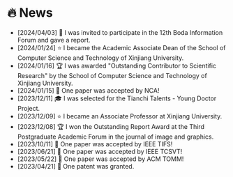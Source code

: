 # 🔥 News
- [2024/04/03] 🎤 I was invited to participate in the 12th Boda Information Forum and gave a report.
- [2024/01/24] ⭐️ I became the Academic Associate Dean of the School of Computer Science and Technology of Xinjiang University.
- [2024/01/16] 🏆 I was awarded "Outstanding Contributor to Scientific Research" by the School of Computer Science and Technology of Xinjiang University.
- [2024/01/15] 🎉 One paper was accepted by NCA!
- [2023/12/11] 🎓 I was selected for the Tianchi Talents - Young Doctor Project.
- [2023/12/09] ⭐️ I became an Associate Professor at Xinjiang University.
- [2023/12/08] 🏆 I won the Outstanding Report Award at the Third Postgraduate Academic Forum in the journal of image and graphics.
- [2023/10/11] 🎉 One paper was accepted by IEEE TIFS!
- [2023/06/21] 🎉 One paper was accepted by IEEE TCSVT!
- [2023/05/22] 🎉 One paper was accepted by ACM TOMM!
- [2023/04/21] 🎉 One patent was granted.


